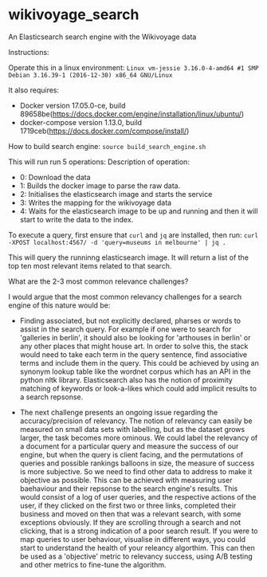 # wikivoyage_search
An Elasticsearch search engine with the Wikivoyage data


Instructions:

Operate this in a linux environment:
``Linux vm-jessie 3.16.0-4-amd64 #1 SMP Debian 3.16.39-1 (2016-12-30) x86_64 GNU/Linux``

It also requires:
- Docker version 17.05.0-ce, build 89658be(https://docs.docker.com/engine/installation/linux/ubuntu/)
- docker-compose version 1.13.0, build 1719ceb(https://docs.docker.com/compose/install/)



How to build search engine:
``source build_search_engine.sh``

This will run run 5 operations:
Description of operation:
- 0: Download the data
- 1: Builds the docker image to parse the raw data.
- 2: Initialises the elasticsearch image and starts the service
- 3: Writes the mapping for the wikivoyage data
- 4: Waits for the elasticsearch image to be up and running and then it will start to write the data to
   the index.

To execute a query, first ensure that `curl` and `jq` are installed, then run:
``curl -XPOST localhost:4567/ -d 'query=museums in melbourne' | jq .``

This will query the runninng elasticsearch image. It will return a list of the top ten most relevant items related to that search.

What are the 2-3 most common relevance challenges?

I would argue that the most common relevancy challenges for a search engine of
this nature would be:
- Finding associated, but not explicitly declared, pharses or words to assist in the search query. For example
  if one were to search for 'galleries in berlin', it should also be looking for 'arthouses in berlin' or
  any other places that might house art. In order to solve this, the stack would need to take each term in the
  query sentence, find associative terms and include them in the query. This could be achieved by using an synonym lookup table
  like the wordnet corpus which has an API in the python nltk library. Elasticsearch also has the notion of proximity matching of keywords
  or look-a-likes which could add implicit results to a search repsonse.

- The next challenge presents an ongoing issue regarding the accuracy/precision of relevancy. The notion of relevancy
  can easily be measured on small data sets with labelling, but as the dataset grows larger, the task becomes more ominous.
  We could label the relevancy of a document for a particular query and measure the success of our engine,
  but when the query is client facing, and the permutations of queries and possible rankings balloons in size, the measure of success is more subjective.
  So we need to find other data to address to make it objective as possible. This can be achieved with measuring user baehaviour
  and their repsonse to the search engine's results. This would consist of a log of user queries, and the respective actions of the
  user, if they clicked on the first two or three links, completed their business and moved on then that was a relevant search, with
  some exceptions obviously. If they are scrolling through a search and not clicking, that is a strong indication of a poor search result.
  If you were to map queries to user behaviour, visualise in different ways, you could start to understand the health of your releancy algorthim.
  This can then be used as a 'objective' metric to relevancy success, using A/B testing and other metrics to fine-tune the algorithm.
